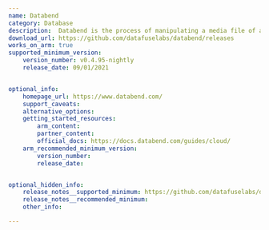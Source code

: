 ```yaml
---
name: Databend 
category: Database
description:  Databend is the process of manipulating a media file of a certain format, using software designed to edit files of another format.
download_url: https://github.com/datafuselabs/databend/releases
works_on_arm: true
supported_minimum_version:
    version_number: v0.4.95-nightly
    release_date: 09/01/2021


optional_info:
    homepage_url: https://www.databend.com/
    support_caveats:
    alternative_options:
    getting_started_resources:
        arm_content: 
        partner_content: 
        official_docs: https://docs.databend.com/guides/cloud/
    arm_recommended_minimum_version:
        version_number:
        release_date: 


optional_hidden_info:
    release_notes__supported_minimum: https://github.com/datafuselabs/databend/releases/tag/v0.4.95-nightly
    release_notes__recommended_minimum:
    other_info: 

---
```


